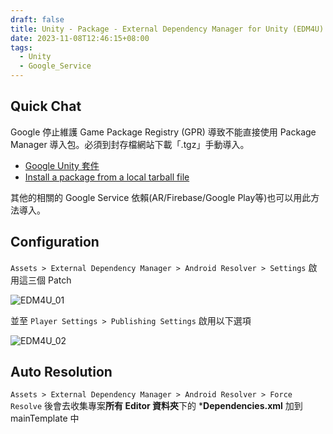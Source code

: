 ```yaml
---
draft: false
title: Unity - Package - External Dependency Manager for Unity (EDM4U)
date: 2023-11-08T12:46:15+08:00
tags:
  - Unity
  - Google_Service
---
```


## Quick Chat

Google 停止維護 Game Package Registry (GPR) 導致不能直接使用 Package Manager 導入包。必須到封存檔網站下載「.tgz」手動導入。

- [Google Unity 套件](https://developers.google.com/unity/archive?hl=zh-tw#external_dependency_manager_for_unity)
- [Install a package from a local tarball file](https://docs.unity3d.com/Manual/upm-ui-tarball.html)

其他的相關的 Google Service 依賴(AR/Firebase/Google Play等)也可以用此方法導入。

## Configuration

`Assets > External Dependency Manager > Android Resolver > Settings`
啟用這三個 Patch 

![EDM4U_01](../images/EDM4U_01.png)

並至 `Player Settings > Publishing Settings` 
啟用以下選項

![EDM4U_02](../images/EDM4U_02.png)

## Auto Resolution

`Assets > External Dependency Manager > Android Resolver > Force Resolve`
後會去收集專案**所有 Editor 資料夾**下的 ***Dependencies.xml** 加到 mainTemplate 中

